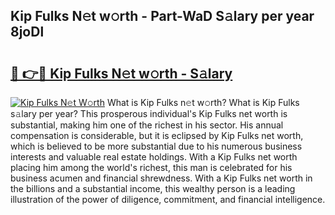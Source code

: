 ## Kip Fulks N𝚎t w𝚘rth - Part-WaD S𝚊lary per year 8joDl

# <h2><a href="http://gc0m7k2.nevu.top/?p=Kip+Fulks">🔗 👉🔴 Kip Fulks N𝚎t w𝚘rth - S𝚊lary</a></h2>

[![Kip Fulks N𝚎t W𝚘rth](https://i.imgur.com/Oavwk0R.jpeg)](http://gc0m7k2.nevu.top/?p=Kip+Fulks)
What is Kip Fulks n𝚎t w𝚘rth? What is Kip Fulks s𝚊lary per year?
This prosperous individual's Kip Fulks net worth is substantial, making him one of the richest in his sector. His annual compensation is considerable, but it is eclipsed by Kip Fulks net worth, which is believed to be more substantial due to his numerous business interests and valuable real estate holdings. With a Kip Fulks net worth placing him among the world's richest, this man is celebrated for his business acumen and financial shrewdness. With a Kip Fulks net worth in the billions and a substantial income, this wealthy person is a leading illustration of the power of diligence, commitment, and financial intelligence.
